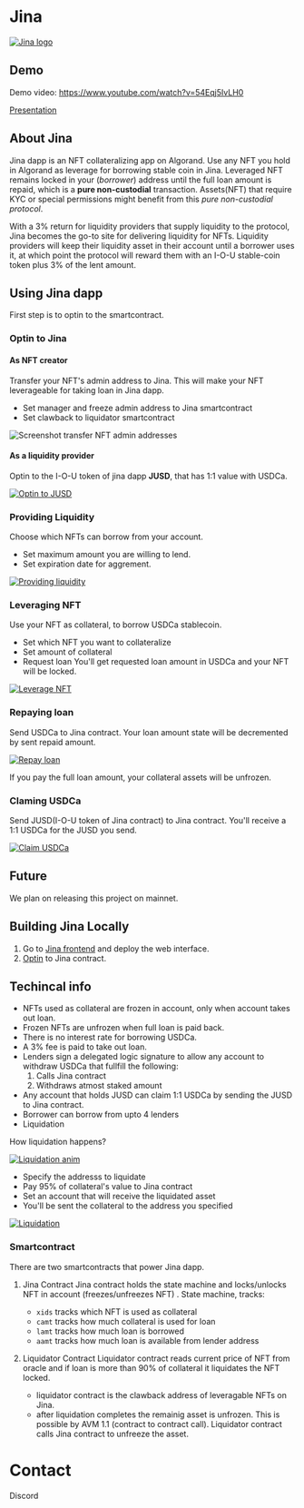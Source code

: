 # Jina

[![Jina logo](/assets/images/jina_logo.svg)](https://youtu.be/19qQuqAtNQE "Jina demo video")

## Demo

Demo video: https://www.youtube.com/watch?v=54Eqj5IvLH0

[Presentation](/assets/presentation.pptx)

## About Jina

Jina dapp is an NFT collateralizing app on Algorand.
Use any NFT you hold in Algorand as leverage for borrowing stable coin in Jina.
Leveraged NFT remains locked in your (*borrower*) address until the full loan amount is repaid, which is a **pure non-custodial** transaction.
Assets(NFT) that require KYC or special permissions might benefit from this *pure non-custodial protocol*.

With a 3% return for liquidity providers that supply liquidity to the protocol, Jina becomes the go-to site for delivering liquidity for NFTs.
Liquidity providers will keep their liquidity asset in their account until a borrower uses it, at which point the protocol will reward them with an I-O-U stable-coin token plus 3% of the lent amount.

## Using Jina dapp

First step is to optin to the smartcontract.

### Optin to Jina

#### As NFT creator

Transfer your NFT's admin address to Jina.
This will make your NFT leverageable for taking loan in Jina dapp.
* Set manager and freeze admin address to Jina smartcontract
* Set clawback to liquidator smartcontract

![Screenshot transfer NFT admin addresses](/assets/images/acfg_to_jina.png)

#### As a liquidity provider

Optin to the I-O-U token of jina dapp **JUSD**, that has 1:1 value with USDCa.

[![Optin to JUSD](/assets/images/optin_asa.png)](https://youtu.be/19qQuqAtNQE?t=95 "Optin to JUSD")

### Providing Liquidity

Choose which NFTs can borrow from your account.
* Set maximum amount you are willing to lend.
* Set expiration date for aggrement.

[![Providing liquidity](/assets/images/lend.png)](https://youtu.be/19qQuqAtNQE?t=51 "Stake your USDC")

### Leveraging NFT

Use your NFT as collateral, to borrow USDCa stablecoin.
* Set which NFT you want to collateralize
* Set amount of collateral
* Request loan
You'll get requested loan amount in USDCa and your NFT will be locked.

[![Leverage NFT](/assets/images/borrow.png)](https://youtu.be/19qQuqAtNQE?t=114 "Borrow in Jina")

### Repaying loan

Send USDCa to Jina contract.
Your loan amount state will be decremented by sent repaid amount.

[![Repay loan](/assets/images/repay.png)](https://youtu.be/19qQuqAtNQE?t=149 "Repaying loan")

If you pay the full loan amount, your collateral assets will be unfrozen.

### Claming USDCa

Send JUSD(I-O-U token of Jina contract) to Jina contract.
You'll receive a 1:1 USDCa for the JUSD you send.

[![Claim USDCa](/assets/images/claim.png)](https://youtu.be/19qQuqAtNQE?t=95 "Claim")

## Future

We plan on releasing this project on mainnet.

## Building Jina Locally

1. Go to [Jina frontend](https://github.com/adapole/jina_frontend) and deploy the web interface.
2. [Optin](https://github.com/Adg0/Jina#optin-to-jina) to Jina contract.

## Techincal info

* NFTs used as collateral are frozen in account, only when account takes out loan.
* Frozen NFTs are unfrozen when full loan is paid back.
* There is no interest rate for borrowing USDCa.
* A 3% fee is paid to take out loan.
* Lenders sign a delegated logic signature to allow any account to withdraw USDCa that fullfill the following:
	1. Calls Jina contract
	2. Withdraws atmost staked amount
* Any account that holds JUSD can claim 1:1 USDCa by sending the JUSD to Jina contract.
* Borrower can borrow from upto 4 lenders
* Liquidation

How liquidation happens?

[![Liquidation anim](/assets/images/liquidate.svg)](https://youtu.be/19qQuqAtNQE?t=162 "Liquidation")

* Specify the addresss to liquidate
* Pay 95% of collateral's value to Jina contract
* Set an account that will receive the liquidated asset
* You'll be sent the collateral to the address you specified

[![Liquidation](/assets/images/liquidate.png)](https://youtu.be/19qQuqAtNQE?t=189 "After liquidation")


### Smartcontract

There are two smartcontracts that power Jina dapp.

1. Jina Contract
Jina contract holds the state machine and locks/unlocks NFT in account (freezes/unfreezes  NFT) .
State machine, tracks:
	* `xids` tracks which NFT is used as collateral
	* `camt` tracks how much collateral is used for loan
	* `lamt` tracks how much loan is borrowed
	* `aamt` tracks how much loan is available from lender address

2. Liquidator Contract
Liquidator contract reads current price of NFT from oracle and if loan is more than 90% of collateral it liquidates the NFT locked.
	* liquidator contract is the clawback address of leveragable NFTs on Jina.
	* after liquidation completes the remainig asset is unfrozen. This is possible by AVM 1.1 (contract to contract call). Liquidator contract calls Jina contract to unfreeze the asset.

# Contact
Discord
